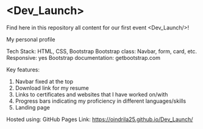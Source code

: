 # <Dev_Launch>
Find here in this repository all content for our first event <Dev_Launch/>!

My personal profile

Tech Stack: HTML, CSS, Bootstrap Bootstrap class: Navbar, form, card, etc. Responsive: yes Bootstrap documentation: getbootstrap.com

Key features:

1. Navbar fixed at the top
2. Download link for my resume
3. Links to certificates and websites that I have worked on/with
4. Progress bars indicating my proficiency in different languages/skills
5. Landing page


Hosted using: GitHub Pages Link: https://oindrila25.github.io/Dev_Launch/
